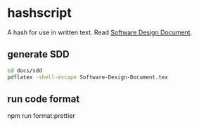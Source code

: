 # hashscript
A hash for use in written text. Read [Software Design Document](docs/sdd/Software-Design-Document.pdf).

## generate SDD
```sh
cd docs/sdd
pdflatex -shell-escape Software-Design-Document.tex
```

## run code format
npm run format:prettier
